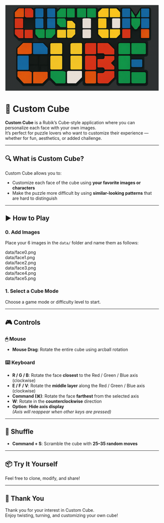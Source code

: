 ![Custom Cube Logo](logo.png)
# 🧊 Custom Cube

**Custom Cube** is a Rubik’s Cube-style application where you can personalize each face with your own images.  
It’s perfect for puzzle lovers who want to customize their experience — whether for fun, aesthetics, or added challenge.

---

## 🔍 What is Custom Cube?

Custom Cube allows you to:
- Customize each face of the cube using **your favorite images or characters**
- Make the puzzle more difficult by using **similar-looking patterns** that are hard to distinguish

---

## ▶️ How to Play

### 0. Add Images
Place your 6 images in the `data/` folder and name them as follows:

data/face0.png  
data/face1.png  
data/face2.png  
data/face3.png  
data/face4.png  
data/face5.png



### 1. Select a Cube Mode
Choose a game mode or difficulty level to start.

---

## 🎮 Controls

### 🖱 Mouse
- **Mouse Drag**: Rotate the entire cube using arcball rotation

### ⌨️ Keyboard
- **R / G / B**: Rotate the face **closest** to the Red / Green / Blue axis (clockwise)
- **E / F / V**: Rotate the **middle layer** along the Red / Green / Blue axis (clockwise)
- **Command (⌘)**: Rotate the face **farthest** from the selected axis
- **W**: Rotate in the **counterclockwise** direction
- **Option**: **Hide axis display**  
  *(Axis will reappear when other keys are pressed)*

---

## 🔀 Shuffle

- **Command + S**: Scramble the cube with **25–35 random moves**

---

## 📦 Try It Yourself

Feel free to clone, modify, and share!

---

## 🙏 Thank You

Thank you for your interest in Custom Cube.  
Enjoy twisting, turning, and customizing your own cube!

